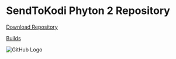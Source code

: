# SendToKodi Phyton 2 Repository

[Download Repository](https://github.com/firsttris/repository.sendtokodi.leia/raw/master/repository.sendtokodi.leia-1.0.0.zip)

[Builds](https://github.com/firsttris/repository.sendtokodi.leia/tree/master/plugin.video.sendtokodi)

![GitHub Logo](https://github.com/firsttris/repository.sendtokodi.leia.leia/raw/master/repository.sendtokodi/icon.png)
